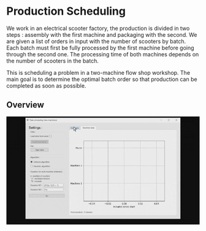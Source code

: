 # Production Scheduling

We work in an electrical scooter factory, the production is divided in two steps : assembly with the first machine and packaging with the second. We are given a list of orders in input with the number of scooters by batch. Each batch must first be fully processed by the first machine before going through the second one. The processing time of both machines depends on the number of scooters in the batch.

This is scheduling a problem in a two-machine flow shop workshop. The main goal is to determine the optimal batch order so that production can be completed as soon as possible. 

## Overview

![App Screenshot](./pres.gif)

